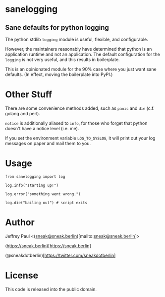 # sanelogging

## Sane defaults for python logging

The python stdlib `logging` module is useful, flexible, and configurable.

However, the maintainers reasonably have determined that python is an
application runtime and not an application.  The default configuration
for the `logging` is not very useful, and this results in boilerplate.

This is an opinionated module for the 90% case where you just want sane
defaults.  (In effect, moving the boilerplate into PyPI.)

# Other Stuff

There are some convenience methods added, such as `panic` and `die` (c.f.
golang and perl).

`notice` is additionally aliased to `info`, for those who forget that python
doesn't have a notice level (i.e. me).

If you set the environment variable `LOG_TO_SYSLOG`, it will print out your
log messages on paper and mail them to you.

# Usage

```
from sanelogging import log

log.info("starting up!")

log.error("something went wrong.")

log.die("bailing out") # script exits

```

Author
======

Jeffrey Paul <(sneak@sneak.berlin)[mailto:sneak@sneak.berlin]>

(https://sneak.berlin)[https://sneak.berlin]

(@sneakdotberlin)[https://twitter.com/sneakdotberlin]

License
=======

This code is released into the public domain.
